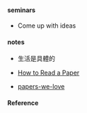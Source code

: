#### seminars 
* Come up with ideas 

#### notes  
* 生活是具體的  

* [How to Read a Paper](https://blizzard.cs.uwaterloo.ca/keshav/home/Papers/data/07/paper-reading.pdf)

* [papers-we-love](https://github.com/papers-we-love/papers-we-love)

#### Reference

